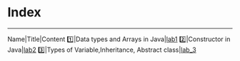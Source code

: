 # Index

---
Name|Title|Content
:one:|Data types and Arrays in Java|[lab1](Lab_1)
:two:|Constructor in Java|[lab2](Lab_2)
:three:|Types of Variable,Inheritance, Abstract class|[lab_3](Lab_3)

